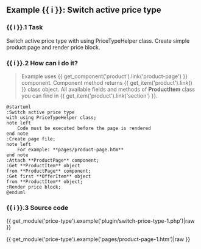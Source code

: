 ## Example {{ i }}: Switch active price type

### {{ i }}.1 Task

Switch active price type with using PriceTypeHelper class.
Create simple product page and render price block.

### {{ i }}.2 How can i do it?

> Example uses {{ get_component('product').link('product-page') }} component.
Component method returns {{ get_item('product').link() }} class object.
All available fields and methods of **ProductItem** class you can find in {{ get_item('product').link('section') }}.

```plantuml
@startuml
:Switch active price type
with using PriceTypeHelper class;
note left
    Сode must be executed before the page is rendered
end note
:Create page file;
note left
    For example: **pages/product-page.htm**
end note
:Attach **ProductPage** component;
:Get **ProductItem** object
from **ProductPage** component;
:Get first **OfferItem** object
from **ProductItem** object;
:Render price block;
@enduml
```

### {{ i }}.3 Source code

{{ get_module('price-type').example('plugin/switch-price-type-1.php')|raw }}

{{ get_module('price-type').example('pages/product-page-1.htm')|raw }}



